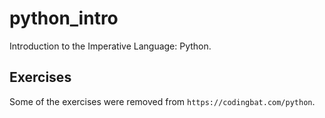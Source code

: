 # python_intro
Introduction to the Imperative Language: Python.

## Exercises 
Some of the exercises were removed from `https://codingbat.com/python`.

